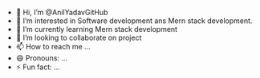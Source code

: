 - 👋 Hi, I’m @AnilYadavGitHub
- 👀 I’m interested in Software development ans Mern stack development.
- 🌱 I’m currently learning Mern stack development
- 💞️ I’m looking to collaborate on project
- 📫 How to reach me ...
- 😄 Pronouns: ...
- ⚡ Fun fact: ...

<!---
AnilYadavGitHub/AnilYadavGitHub is a ✨ special ✨ repository because its `README.md` (this file) appears on your GitHub profile.
You can click the Preview link to take a look at your changes.
--->
